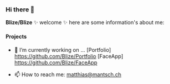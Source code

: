 ### Hi there 👋


**Blize/Blize** ✨ welcome ✨ here are some information's about me: 

#### Projects  
  
- 🔭 I’m currently working on ...
  [Portfolio] https://github.com/Blize/Portfolio
  [FaceApp] https://github.com/Blize/FaceApp
  


- 📫 How to reach me: matthias@mantsch.ch


